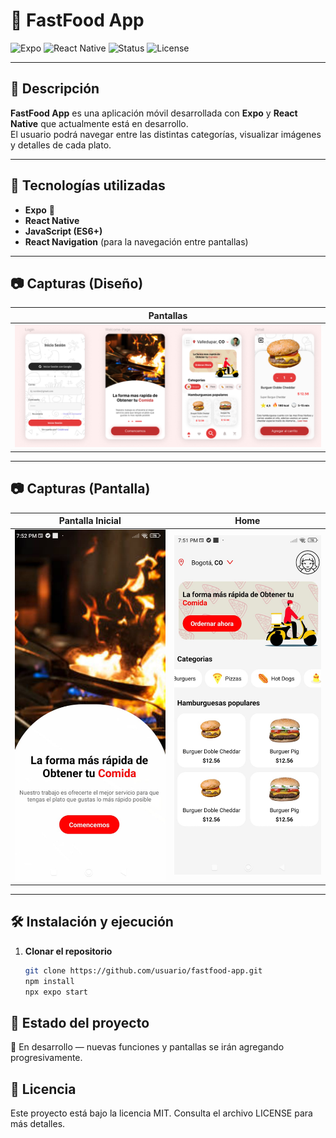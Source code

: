 # 🍔 FastFood App

![Expo](https://img.shields.io/badge/Expo-000020?style=for-the-badge&logo=expo&logoColor=white)
![React Native](https://img.shields.io/badge/React_Native-61DAFB?style=for-the-badge&logo=react&logoColor=black)
![Status](https://img.shields.io/badge/STATUS-En%20Desarrollo-yellow?style=for-the-badge)
![License](https://img.shields.io/badge/License-MIT-green?style=for-the-badge)

---

## 📌 Descripción

**FastFood App** es una aplicación móvil desarrollada con **Expo** y **React Native** que actualmente está en desarrollo.  
El usuario podrá navegar entre las distintas categorías, visualizar imágenes y detalles de cada plato.

---

## 🚀 Tecnologías utilizadas

- **Expo** 📱
- **React Native**
- **JavaScript (ES6+)**
- **React Navigation** (para la navegación entre pantallas)

---

## 📷 Capturas (Diseño)

| Pantallas |
|-------------------|
| ![Home Screenshot](./assets/design.PNG) |

---
## 📷 Capturas (Pantalla)
| Pantalla Inicial  | Home              |
|-------------------|-------------------|
| ![Index Screenshot](./assets/Index.png) | ![Home Screenshot](./assets/Home.png) |

---

## 🛠 Instalación y ejecución

1. **Clonar el repositorio**
   ```bash
   git clone https://github.com/usuario/fastfood-app.git
   npm install
   npx expo start
   ```
## 📅 Estado del proyecto
🚧 En desarrollo — nuevas funciones y pantallas se irán agregando progresivamente.

## 📄 Licencia
Este proyecto está bajo la licencia MIT.
Consulta el archivo LICENSE para más detalles.




